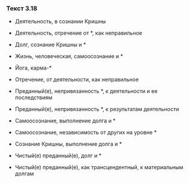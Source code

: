 ### Текст 3.18

- Деятельность, в сознании Кришны

- Деятельность, отречение от *, как неправильное

- Долг, сознание Кришны и *

- Жизнь, человеческая, самоосознание и *

- Йога, карма-*

- Отречение, от деятельности, как неправильное

- Преданный(е), непривязанность *, к деятельности и ее последствиям

- Преданный(е), непривязанность *, к результатам деятельности

- Самоосознание, выполнение долга и *

- Самоосознание, независимость от других на уровне *

- Сознание Кришны, выполнение долга и *

- Чистый(е) преданный(е), долг и *

- Чистый(е) преданный(е), как трансцендентный, к материальным долгам
	
